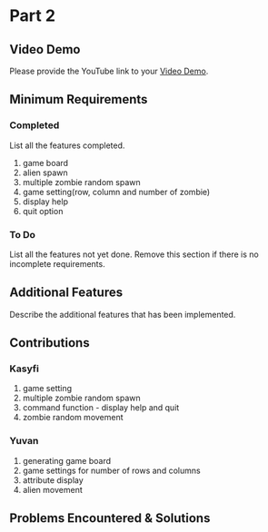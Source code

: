 # Part 2

## Video Demo

Please provide the YouTube link to your [Video Demo](https://youtube.com).

## Minimum Requirements

### Completed

List all the features completed.

1.  game board
2.  alien spawn
3.  multiple zombie random spawn
4.  game setting(row, column and number of zombie)
5.  display help
6.  quit option

### To Do

List all the features not yet done. Remove this section if there is no incomplete requirements.


## Additional Features

Describe the additional features that has been implemented.

## Contributions

### Kasyfi

1. game setting
2. multiple zombie random spawn
3. command function - display help and quit
4. zombie random movement

### Yuvan

1. generating game board
2. game settings for number of rows and columns
3. attribute display
4. alien movement


## Problems Encountered & Solutions
